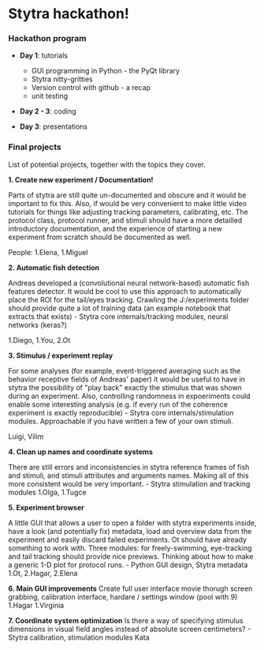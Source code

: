 # Stytra hackathon!

### Hackathon program

- **Day 1**: tutorials
  - GUI programming in Python - the PyQt library
  - Stytra nitty-gritties
  - Version control with github - a recap
  - unit testing
 
 - **Day 2 - 3**: coding
 
 - **Day 3**: presentations
 


### Final projects

List of potential projects, together with the topics they cover.

**1. Create new experiment / Documentation!**
   
   Parts of stytra are still quite un-documented and obscure and it would be important to fix this. Also, if would be very convenient to make little video tutorials for things like adjusting tracking parameters, calibrating, etc. The protocol class, protocol runner, and stimuli should have a more detailled introductory documentation, and the experience of starting a new experiment from scratch should be documented as well.
   
   People: 1.Elena, 1.Miguel
    
**2. Automatic fish detection**

   Andreas developed a (convolutional neural network-based) automatic fish features detector. It would be cool to use this approach to automatically place the ROI for the tail/eyes tracking. Crawling the J:/experiments folder should provide quite a lot of training data (an example notebook that extracts that exists)
    - Stytra core internals/tracking modules, neural networks (keras?)
    
   1.Diego, 1.You, 2.Ot
    
**3. Stimulus / experiment replay**

   For some analyses (for example, event-triggered averaging such as the behavior receptive fields of Andreas' paper) it would be useful to have in stytra the possibility of "play back" exactly the stimulus that was shown during an experiment. Also, controlling randomness in expoeriments could enable some interesting analysis (e.g. if every run of the coherence experiment is exactly reproducible)
    - Stytra core internals/stimulation modules. Approachable if you have written a few of your own stimuli.
    
   Luigi, Vilim 

**4. Clean up names and coordinate systems**

   There are still errors and inconsistencies in stytra reference frames of fish and stimuli, and stimuli attributes and arguments names. Making all of this more consistent would be very important.
    - Stytra stimulation and tracking modules
    1.Olga, 1.Tugce

**5. Experiment browser**

   A little GUI that allows a user to open a folder with stytra experiments inside, have a look (and potentially fix) metadata,  load and overview data from the experiment and easily discard failed experiments. Ot should have already something to work with. 
   Three modules: for freely-swimming, eye-tracking and tail tracking should provide nice previews. Thinking about how to make a generic 1-D plot for protocol runs.
    - Python GUI design, Stytra metadata
    1.Ot, 2.Hagar, 2.Elena

**6. Main GUI improvements** 
Create full user interface movie thorugh screen grabbing, calibration interface, hardare / settings window (pool with 9)
    1.Hagar 1.Virginia

**7. Coordinate system optimization**
   Is there a way of specifying stimulus dimensions in visual field angles instead of absolute screen centimeters? 
    - Stytra calibration, stimulation modules
    Kata
